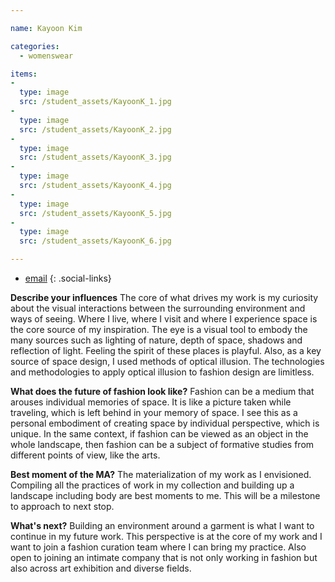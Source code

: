 ```yaml
---

name: Kayoon Kim

categories:
  - womenswear

items:
-
  type: image
  src: /student_assets/KayoonK_1.jpg
-
  type: image
  src: /student_assets/KayoonK_2.jpg
-
  type: image
  src: /student_assets/KayoonK_3.jpg
-
  type: image
  src: /student_assets/KayoonK_4.jpg
-
  type: image
  src: /student_assets/KayoonK_5.jpg
-
  type: image
  src: /student_assets/KayoonK_6.jpg

---
```


* [email](mailto:kayoon.kim@network.rca.ac.uk)
{: .social-links}

**Describe your influences**
The core of what drives my work is my curiosity about the visual interactions between the surrounding environment and ways of seeing. Where I live, where I visit and where I experience space is the core source of my inspiration. The eye is a visual tool to embody the many sources such as lighting of nature, depth of space, shadows and reflection of light. Feeling the spirit of these places is playful. Also, as a key source of space design, I used methods of optical illusion. The technologies and methodologies to apply optical illusion to fashion design are limitless.

**What does the future of fashion look like?**
Fashion can be a medium that arouses individual memories of space. It is like a picture taken while traveling, which is left behind in your memory of space. I see this as a personal embodiment of creating space by individual perspective, which is unique. In the same context, if fashion can be viewed as an object in the whole landscape, then fashion can be a subject of formative studies from different points of view, like the arts.

**Best moment of the MA?**
The materialization of my work as I envisioned. Compiling all the practices of work in my collection and building up a landscape including body are best moments to me. This will be a milestone to approach to next stop.

**What's next?**
Building an environment around a garment is what I want to continue in my future work. This perspective is at the core of my work and I want to join a fashion curation team where I can bring my practice. Also open to joining an intimate company that is not only working in fashion but also across art exhibition and diverse fields.
